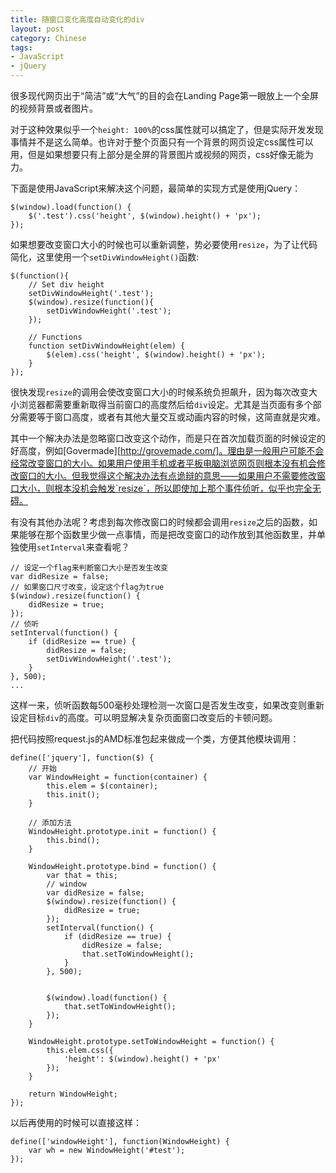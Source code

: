 ```yaml
---
title: 随窗口变化高度自动变化的div
layout: post
category: Chinese
tags:
- JavaScript
- jQuery
---
```


很多现代网页出于“简洁”或“大气”的目的会在Landing Page第一眼放上一个全屏的视频背景或者图片。

对于这种效果似乎一个`height: 100%`的css属性就可以搞定了，但是实际开发发现事情并不是这么简单。也许对于整个页面只有一个背景的网页设定css属性可以用，但是如果想要只有上部分是全屏的背景图片或视频的网页，css好像无能为力。

下面是使用JavaScript来解决这个问题，最简单的实现方式是使用jQuery：

```
$(window).load(function() {
	$('.test').css('height', $(window).height() + 'px');
});
```

如果想要改变窗口大小的时候也可以重新调整，势必要使用`resize`，为了让代码简化，这里使用一个`setDivWindowHeight()`函数:

```
$(function(){
	// Set div height 
	setDivWindowHeight('.test');
	$(window).resize(function(){
		setDivWindowHeight('.test');
	});
	
	// Functions
	function setDivWindowHeight(elem) {
		$(elem).css('height', $(window).height() + 'px');
	}
});
```

很快发现`resize`的调用会使改变窗口大小的时候系统负担飙升，因为每次改变大小浏览器都需要重新取得当前窗口的高度然后给`div`设定。尤其是当页面有多个部分需要等于窗口高度，或者有其他大量交互或动画内容的时候，这简直就是灾难。

其中一个解决办法是忽略窗口改变这个动作，而是只在首次加载页面的时候设定的好高度，例如[Govermade][http://grovemade.com/]。理由是一般用户可能不会经常改变窗口的大小。如果用户使用手机或者平板电脑浏览网页则根本没有机会修改窗口的大小。但我觉得这个解决办法有点诡辩的意思——如果用户不需要修改窗口大小，则根本没机会触发`resize`，所以即使加上那个事件侦听，似乎也完全无碍。

有没有其他办法呢？考虑到每次修改窗口的时候都会调用`resize`之后的函数，如果能够在那个函数里少做一点事情，而是把改变窗口的动作放到其他函数里，并单独使用`setInterval`来查看呢？

```
// 设定一个flag来判断窗口大小是否发生改变
var didResize = false;
// 如果窗口尺寸改变，设定这个flag为true
$(window).resize(function() {
	didResize = true;
});
// 侦听
setInterval(function() {
	if (didResize == true) {
		didResize = false;
		setDivWindowHeight('.test');
	}
}, 500);
...
```

这样一来，侦听函数每500毫秒处理检测一次窗口是否发生改变，如果改变则重新设定目标`div`的高度。可以明显解决复杂页面窗口改变后的卡顿问题。

把代码按照request.js的AMD标准包起来做成一个类，方便其他模块调用：

```
define(['jquery'], function($) {
	// 开始
    var WindowHeight = function(container) {
        this.elem = $(container);
        this.init();
    }

	// 添加方法
    WindowHeight.prototype.init = function() {
        this.bind();
    }

    WindowHeight.prototype.bind = function() {
        var that = this;
        // window
        var didResize = false;
        $(window).resize(function() {
            didResize = true;
        });
        setInterval(function() {
            if (didResize == true) {
                didResize = false;
                that.setToWindowHeight();
            }
        }, 500);


        $(window).load(function() {
            that.setToWindowHeight();
        });
    }

    WindowHeight.prototype.setToWindowHeight = function() {
        this.elem.css({
            'height': $(window).height() + 'px'
        });
    }

    return WindowHeight;
});

```

以后再使用的时候可以直接这样：

```
define(['windowHeight'], function(WindowHeight) {
	var wh = new WindowHeight('#test');
});
```